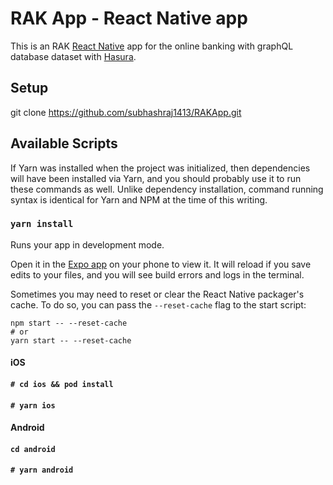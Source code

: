 
RAK App - React Native app
===

This is an RAK  [React Native](https://facebook.github.io/react-native/) app for the online banking with graphQL database dataset with  [Hasura](https://hasura.io/).

## Setup

git clone https://github.com/subhashraj1413/RAKApp.git


## Available Scripts

If Yarn was installed when the project was initialized, then dependencies will have been installed via Yarn, and you should probably use it to run these commands as well. Unlike dependency installation, command running syntax is identical for Yarn and NPM at the time of this writing.

### `yarn install`

Runs your app in development mode.

Open it in the [Expo app](https://expo.io) on your phone to view it. It will reload if you save edits to your files, and you will see build errors and logs in the terminal.

Sometimes you may need to reset or clear the React Native packager's cache. To do so, you can pass the `--reset-cache` flag to the start script:

```
npm start -- --reset-cache
# or
yarn start -- --reset-cache
```

#### iOS
####  `# cd ios && pod install`
####  `# yarn ios`
#### Android
#### `cd android`
####  `# yarn android`
